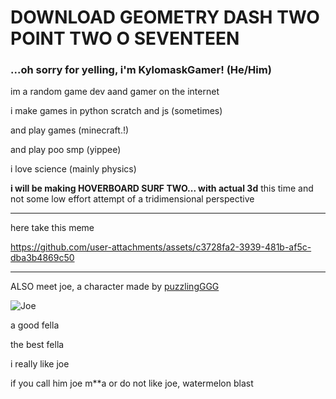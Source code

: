 <h1>DOWNLOAD GEOMETRY DASH TWO POINT TWO O SEVENTEEN</h1>
<h3>...oh sorry for yelling, i'm KylomaskGamer! (He/Him)</h3>

im a random game dev aand gamer on the internet

i make games in python scratch and js (sometimes)

and play games (minecraft.!)

and play poo smp (yippee)

i love science (mainly physics)

**i will be making HOVERBOARD SURF TWO... with actual 3d** this time and not some low effort attempt of a tridimensional perspective

---

here take this meme

https://github.com/user-attachments/assets/c3728fa2-3939-481b-af5c-dba3b4869c50

---

ALSO meet joe, a character made by <a href="https://github.com/PuzzlingGGG">puzzlingGGG</a>

![Joe](https://github.com/KylomaskGamer/KylomaskGamer/assets/83834554/f7e5bca0-4544-4c94-b294-0ef5378371ce)

a good fella

the best fella

i really like joe

if you call him joe m**a or do not like joe, watermelon blast
